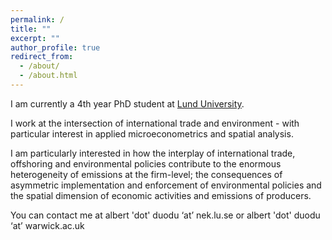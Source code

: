 ```yaml
---
permalink: /
title: ""
excerpt: ""
author_profile: true
redirect_from: 
  - /about/
  - /about.html
---
```


I am currently a 4th year PhD student at [Lund University](https://portal.research.lu.se/en/persons/albert-duodu).

I work at the intersection of international trade and environment - with particular interest in applied microeconometrics and spatial analysis. 

I am particularly interested in how the interplay of international trade, offshoring and environmental policies contribute to the enormous heterogeneity of emissions at the firm-level; the consequences of asymmetric implementation and enforcement of environmental policies and the spatial dimension of economic activities and emissions of producers.


You can contact me at albert 'dot' duodu ‘at’ nek.lu.se or albert 'dot' duodu ‘at’ warwick.ac.uk